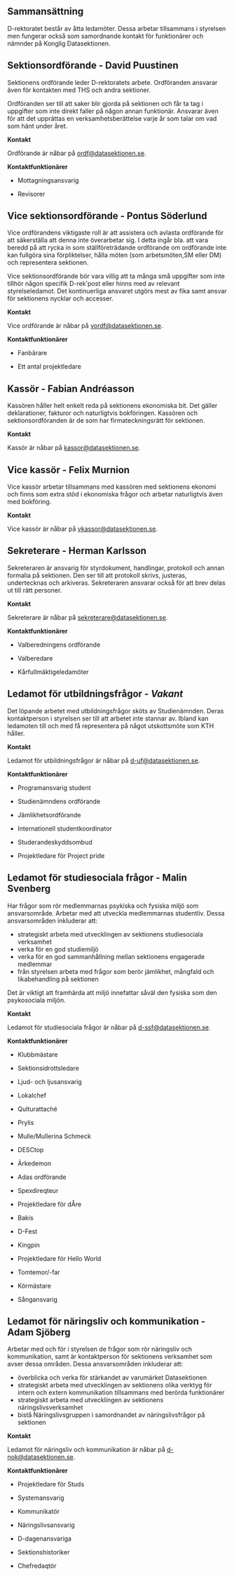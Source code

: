 Sammansättning
--------------

D-rektoratet består av åtta ledamöter. Dessa arbetar tillsammans i
styrelsen men fungerar också som samordnande kontakt för funktionärer
och nämnder på Konglig Datasektionen.

## Sektionsordförande - David Puustinen

Sektionens ordförande leder D-rektoratets arbete. Ordföranden ansvarar
även för kontakten med THS och andra sektioner.

Ordföranden ser till att saker blir gjorda på sektionen och får ta tag i
uppgifter som inte direkt faller på någon annan funktionär. Ansvarar
även för att det upprättas en verksamhetsberättelse varje år som talar
om vad som hänt under året.

__Kontakt__

Ordförande är nåbar på [ordf@datasektionen.se](mailto:ordf@datasektionen.se).

__Kontaktfunktionärer__

* Mottagningsansvarig

* Revisorer

## Vice sektionsordförande - Pontus Söderlund

Vice ordförandens viktigaste roll är att assistera och avlasta
ordförande för att säkerställa att denna inte överarbetar sig. I detta
ingår bla. att vara beredd på att rycka in som ställföreträdande
ordförande om ordförande inte kan fullgöra sina förpliktelser, hålla
möten (som arbetsmöten,SM eller DM) och representera sektionen.

Vice sektionsordförande bör vara villig att ta många små uppgifter som
inte tillhör någon specifik D-rek'post eller hinns med av relevant
styrelseledamot. Det kontinuerliga ansvaret utgörs mest av fika samt
ansvar för sektionens nycklar och accesser.

__Kontakt__

Vice ordförande är nåbar på [vordf@datasektionen.se](mailto:vordf@datasektionen.se).

__Kontaktfunktionärer__

* Fanbärare

* Ett antal projektledare

## Kassör - Fabian Andréasson

Kassören håller helt enkelt reda på sektionens ekonomiska bit. Det
gäller deklarationer, fakturor och naturligtvis bokföringen. Kassören
och sektionsordföranden är de som har firmateckningsrätt för sektionen.

__Kontakt__

Kassör är nåbar på [kassor@datasektionen.se](mailto:kassor@datasektionen.se).

## Vice kassör - Felix Murnion

Vice kassör arbetar tillsammans med kassören med sektionens ekonomi och finns
som extra stöd i ekonomiska frågor och arbetar naturligtvis även med bokföring.

__Kontakt__

Vice kassör är nåbar på [vkassor@datasektionen.se](mailto:vkassor@datasektionen.se).

## Sekreterare - Herman Karlsson

Sekreteraren är ansvarig för styrdokument, handlingar, protokoll och annan
formalia på sektionen.
Den ser till att protokoll skrivs, justeras, undertecknas och arkiveras.
Sekreteraren ansvarar också för att brev delas ut till rätt personer.

__Kontakt__

Sekreterare är nåbar på [sekreterare@datasektionen.se](mailto:sekreterare@datasektionen.se).

__Kontaktfunktionärer__

* Valberedningens ordförande

* Valberedare

* Kårfullmäktigeledamöter


## Ledamot för utbildningsfrågor - *Vakant*

Det löpande arbetet med utbildningsfrågor sköts av Studienämnden. Deras
kontaktperson i styrelsen ser till att arbetet inte stannar av. Ibland
kan ledamoten till och med få representera på något utskottsmöte som KTH
håller.

__Kontakt__

Ledamot för utbildningsfrågor är nåbar på [d-uf@datasektionen.se](mailto:d-uf@datasektionen.se).

__Kontaktfunktionärer__

* Programansvarig student

* Studienämndens ordförande

* Jämlikhetsordförande

* Internationell studentkoordinator

* Studerandeskyddsombud

* Projektledare för Project pride

## Ledamot för studiesociala frågor - Malin Svenberg

Har frågor som rör medlemmarnas psykiska
och fysiska miljö som ansvarsområde. Arbetar med att utveckla
medlemmarnas
studentliv. Dessa ansvarsområden inkluderar att:

* strategiskt arbeta med utvecklingen av sektionens studiesociala
verksamhet
* verka för en god studiemiljö
* verka för en god sammanhållning mellan sektionens engagerade medlemmar
* från styrelsen arbeta med frågor som berör jämlikhet, mångfald och
likabehandling
på sektionen

Det är viktigt att framhärda att miljö innefattar såväl den fysiska som
den psykosociala miljön.

__Kontakt__

Ledamot för studiesociala frågor är nåbar på [d-ssf@datasektionen.se](mailto:d-ssf@datasektionen.se).

__Kontaktfunktionärer__

* Klubbmästare

* Sektionsidrottsledare

* Ljud- och ljusansvarig

* Lokalchef

* Qulturattaché

* Prylis

* Mulle/Mullerina Schmeck

* DESCtop

* Ärkedemon

* Adas ordförande

* Spexdireqteur

* Projektledare för dÅre

* Bakis

* D-Fest

* Kingpin

* Projektledare för Hello World

* Tomtemor/-far

* Körmästare

* Sångansvarig

## Ledamot för näringsliv och kommunikation - Adam Sjöberg

Arbetar med och för i styrelsen de frågor
som rör näringsliv och kommunikation, samt är kontaktperson för
sektionens verksamhet
som avser dessa områden. Dessa ansvarsområden inkluderar att:

* överblicka och verka för stärkandet av varumärket Datasektionen
* strategiskt arbeta med utvecklingen av sektionens olika verktyg för intern och extern kommunikation tillsammans med berörda funktionärer
* strategiskt arbeta med utvecklingen av sektionens näringslivsverksamhet
* bistå Näringslivsgruppen i samordnandet av näringslivsfrågor på sektionen

__Kontakt__

Ledamot för näringsliv och kommunikation är nåbar på [d-nok@datasektionen.se](mailto:d-nok@datasektionen.se).

__Kontaktfunktionärer__

* Projektledare för Studs

* Systemansvarig

* Kommunikatör

* Näringslivsansvarig

* D-dagenansvariga

* Sektionshistoriker

* Chefredaqtör

